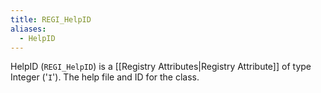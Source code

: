 ```yaml
---
title: REGI_HelpID
aliases:
  - HelpID
---
```


HelpID (`REGI_HelpID`) is a [[Registry Attributes|Registry Attribute]] of type Integer ('`I`').
The help file and ID for the class.
